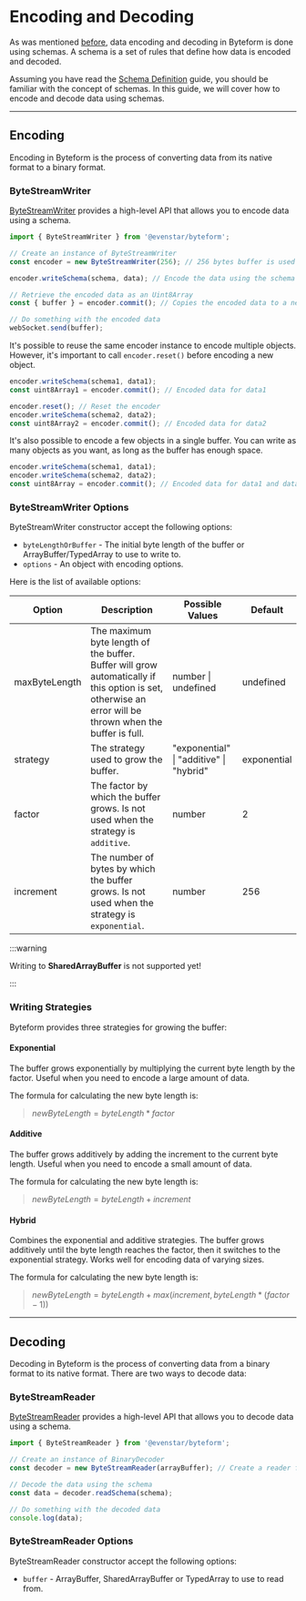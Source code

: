 # Encoding and Decoding

As was mentioned [before](/guides/schema-definition.mdx), data encoding and decoding in Byteform is done using schemas. A schema is a set of rules that define how data is encoded and decoded.

Assuming you have read the [Schema Definition](/guides/schema-definition.mdx) guide, you should be familiar with the concept of schemas. In this guide, we will cover how to encode and decode data using schemas.

***

## Encoding

Encoding in Byteform is the process of converting data from its native format to a binary format.

### ByteStreamWriter

[ByteStreamWriter](/api/classes/ByteStreamWriter.md) provides a high-level API that allows you to encode data using a schema.

```typescript
import { ByteStreamWriter } from '@evenstar/byteform';

// Create an instance of ByteStreamWriter
const encoder = new ByteStreamWriter(256); // 256 bytes buffer is used internally to write the encoded data

encoder.writeSchema(schema, data); // Encode the data using the schema

// Retrieve the encoded data as an Uint8Array
const { buffer } = encoder.commit(); // Copies the encoded data to a new Uint8Array

// Do something with the encoded data
webSocket.send(buffer);
```

It's possible to reuse the same encoder instance to encode multiple objects. However, it's important to call `encoder.reset()` before encoding a new object.

```typescript
encoder.writeSchema(schema1, data1);
const uint8Array1 = encoder.commit(); // Encoded data for data1

encoder.reset(); // Reset the encoder
encoder.writeSchema(schema2, data2);
const uint8Array2 = encoder.commit(); // Encoded data for data2
```

It's also possible to encode a few objects in a single buffer. You can write as many objects as you want, as long as the buffer has enough space.

```typescript
encoder.writeSchema(schema1, data1);
encoder.writeSchema(schema2, data2);
const uint8Array = encoder.commit(); // Encoded data for data1 and data2
```

### ByteStreamWriter Options

ByteStreamWriter constructor accept the following options:

- `byteLengthOrBuffer` - The initial byte length of the buffer or ArrayBuffer/TypedArray to use to write to.
- `options` - An object with encoding options.

Here is the list of available options:

<table>
  <thead>
    <tr>
      <th>Option</th>
      <th>Description</th>
      <th>Possible Values</th>
      <th>Default</th>
    </tr>
  </thead>
  <tbody>
    <tr>
      <td>maxByteLength</td>
      <td>The maximum byte length of the buffer. Buffer will grow automatically if this option is set, otherwise an error will be thrown when the buffer is full.</td>
      <td>number | undefined</td>
      <td>undefined</td>
    </tr>
    <tr>
      <td>strategy</td>
      <td>The strategy used to grow the buffer.</td>
      <td style={{ whiteSpace: "nowrap" }}>"exponential" | "additive" | "hybrid"</td>
      <td>exponential</td>
    </tr>
    <tr>
      <td>factor</td>
      <td>The factor by which the buffer grows. Is not used when the strategy is <code>additive</code>.</td>
      <td>number</td>
      <td>2</td>
    </tr>
    <tr>
      <td>increment</td>
      <td>The number of bytes by which the buffer grows. Is not used when the strategy is <code>exponential</code>.</td>
      <td>number</td>
      <td>256</td>
    </tr>
  </tbody>
</table>

:::warning

Writing to **SharedArrayBuffer** is not supported yet!

:::

### Writing Strategies

Byteform provides three strategies for growing the buffer:

#### Exponential

The buffer grows exponentially by multiplying the current byte length by the factor. Useful when you need to encode a large amount of data.

The formula for calculating the new byte length is:

> $newByteLength = byteLength * factor$

#### Additive

The buffer grows additively by adding the increment to the current byte length. Useful when you need to encode a small amount of data.

The formula for calculating the new byte length is:

> $newByteLength = byteLength + increment$

#### Hybrid

Combines the exponential and additive strategies. The buffer grows additively until the byte length reaches the factor, then it switches to the exponential strategy. Works well for encoding data of varying sizes.

The formula for calculating the new byte length is:

> $newByteLength = byteLength + max(increment, byteLength * (factor - 1))$

***

## Decoding

Decoding in Byteform is the process of converting data from a binary format to its native format. There are two ways to decode data:

### ByteStreamReader

[ByteStreamReader](/api/classes/ByteStreamReader.md) provides a high-level API that allows you to decode data using a schema.

```typescript
import { ByteStreamReader } from '@evenstar/byteform';

// Create an instance of BinaryDecoder
const decoder = new ByteStreamReader(arrayBuffer); // Create a reader from an ArrayBuffer

// Decode the data using the schema
const data = decoder.readSchema(schema);

// Do something with the decoded data
console.log(data);
```

### ByteStreamReader Options

ByteStreamReader constructor accept the following options:

- `buffer` - ArrayBuffer, SharedArrayBuffer or TypedArray to use to read from.
